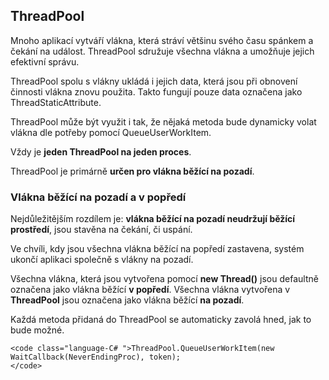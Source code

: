## ThreadPool

Mnoho aplikací vytváří vlákna, která stráví většinu svého času spánkem a čekání na událost. ThreadPool sdružuje všechna vlákna a umožňuje jejich efektivní správu.

ThreadPool spolu s vlákny ukládá i jejich data, která jsou při obnovení činnosti vlákna znovu použita. Takto fungují pouze data označena jako ThreadStaticAttribute.

ThreadPool může být využit i tak, že nějaká metoda bude dynamicky volat vlákna dle potřeby pomocí QueueUserWorkItem.

Vždy je **jeden ThreadPool na jeden proces**.

ThreadPool je primárně **určen pro vlákna běžící na pozadí**.

### Vlákna běžící na pozadí a v popředí

Nejdůležitějším rozdílem je: **vlákna běžící na pozadí neudržují běžící prostředí**, jsou stavěna na čekání, či uspání.

Ve chvíli, kdy jsou všechna vlákna běžící na popředí zastavena, systém ukončí aplikaci společně s vlákny na pozadí.

Všechna vlákna, která jsou vytvořena pomocí **new Thread()** jsou defaultně označena jako vlákna běžící **v popředí**. Všechna vlákna vytvořena v **ThreadPool** jsou označena jako vlákna běžící **na pozadí**.

Každá metoda přidaná do ThreadPool se automaticky zavolá hned, jak to bude možné.

    <code class="language-C# ">ThreadPool.QueueUserWorkItem(new WaitCallback(NeverEndingProc), token);
    </code>